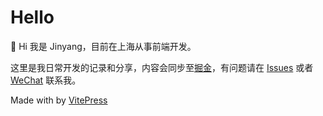 # Hello

👋 Hi 我是 Jinyang，目前在上海从事前端开发。

这里是我日常开发的记录和分享，内容会同步至[掘金](https://juejin.cn/user/3685218709706807/posts)，有问题请在 [Issues](https://github.com/Jinyang79/blog-vitepress/issues) 或者 [WeChat](https://gitee.com/jinyang7/blog-image/raw/master/img/202208141742797.jpeg) 联系我。

<script setup>
import Typer from './components/Typer.vue'
</script>

<Typer />

Made with by [VitePress](https://vitepress.vuejs.org/)
